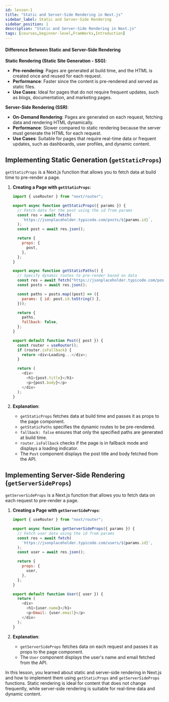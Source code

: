 ```yaml
---
id: lesson-1
title: "Static and Server-Side Rendering in Next.js"
sidebar_label: Static and Server-Side Rendering 
sidebar_position: 1
description: "Static and Server-Side Rendering in Next.js"
tags: [courses,beginner-level,FramWorks,Introduction]
---
```

 

#### Difference Between Static and Server-Side Rendering

**Static Rendering (Static Site Generation - SSG)**:
- **Pre-rendering**: Pages are generated at build time, and the HTML is created once and reused for each request.
- **Performance**: Faster since the content is pre-rendered and served as static files.
- **Use Cases**: Ideal for pages that do not require frequent updates, such as blogs, documentation, and marketing pages.

**Server-Side Rendering (SSR)**:
- **On-Demand Rendering**: Pages are generated on each request, fetching data and rendering HTML dynamically.
- **Performance**: Slower compared to static rendering because the server must generate the HTML for each request.
- **Use Cases**: Suitable for pages that require real-time data or frequent updates, such as dashboards, user profiles, and dynamic content.

## Implementing Static Generation (`getStaticProps`)

`getStaticProps` is a Next.js function that allows you to fetch data at build time to pre-render a page.

1. **Creating a Page with `getStaticProps`**:

   ```javascript title="pages/posts/[id].js"
   import { useRouter } from "next/router";

   export async function getStaticProps({ params }) {
     // Fetch data for the post using the id from params
     const res = await fetch(
       `https://jsonplaceholder.typicode.com/posts/${params.id}`,
     );
     const post = await res.json();

     return {
       props: {
         post,
       },
     };
   }

   export async function getStaticPaths() {
     // Specify dynamic routes to pre-render based on data
     const res = await fetch("https://jsonplaceholder.typicode.com/posts");
     const posts = await res.json();

     const paths = posts.map((post) => ({
       params: { id: post.id.toString() },
     }));

     return {
       paths,
       fallback: false,
     };
   }

   export default function Post({ post }) {
     const router = useRouter();
     if (router.isFallback) {
       return <div>Loading...</div>;
     }

     return (
       <div>
         <h1>{post.title}</h1>
         <p>{post.body}</p>
       </div>
     );
   }
   ```

2. **Explanation**:

   - `getStaticProps` fetches data at build time and passes it as props to the page component.
   - `getStaticPaths` specifies the dynamic routes to be pre-rendered.
   - `fallback: false` ensures that only the specified paths are generated at build time.
   - `router.isFallback` checks if the page is in fallback mode and displays a loading indicator.
   - The `Post` component displays the post title and body fetched from the API.

## Implementing Server-Side Rendering (`getServerSideProps`)

`getServerSideProps` is a Next.js function that allows you to fetch data on each request to pre-render a page.

1. **Creating a Page with `getServerSideProps`**:

   ```javascript title="pages/user/[id].js"
   import { useRouter } from "next/router";

   export async function getServerSideProps({ params }) {
     // Fetch user data using the id from params
     const res = await fetch(
       `https://jsonplaceholder.typicode.com/users/${params.id}`,
     );
     const user = await res.json();

     return {
       props: {
         user,
       },
     };
   }

   export default function User({ user }) {
     return (
       <div>
         <h1>{user.name}</h1>
         <p>Email: {user.email}</p>
       </div>
     );
   }
   ```

2. **Explanation**:

   - `getServerSideProps` fetches data on each request and passes it as props to the page component.
   - The `User` component displays the user's name and email fetched from the API.

In this lesson, you learned about static and server-side rendering in Next.js and how to implement them using `getStaticProps` and `getServerSideProps` functions. Static rendering is ideal for content that does not change frequently, while server-side rendering is suitable for real-time data and dynamic content.
